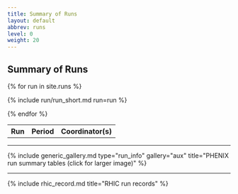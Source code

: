 ```yaml
---
title: Summary of Runs
layout: default
abbrev: runs
level: 0
weight: 20
---
```


## Summary of Runs


<table width="100%">

<tr>
<th>Run</th><th>Period</th><th>Coordinator(s)</th>
</tr>

{% for run in site.runs %}

{% include run/run_short.md run=run %}

{% endfor %}

</table>
<hr/>
{% include generic_gallery.md type="run_info" gallery="aux" title="PHENIX run summary tables (click for larger image)" %}
<hr/>

{% include rhic_record.md title="RHIC run records" %}